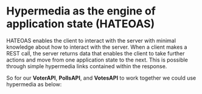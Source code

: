 # Hypermedia as the engine of application state (HATEOAS)

HATEOAS enables the client to interact with the server with minimal knowledge about how to interact with the server. When a client makes a REST call, the server returns data that enables the client to take further actions and move from one application state to the next. This is possible through simple hypermedia links contained within the response.

So for our **VoterAPI**, **PollsAPI**, and **VotesAPI** to work together we could use hypermedia as below: 
